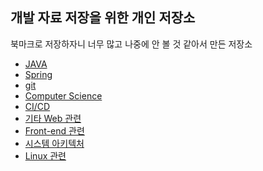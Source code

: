 ## 개발 자료 저장을 위한 개인 저장소
북마크로 저장하자니 너무 많고 나중에 안 볼 것 같아서 만든 저장소

- [JAVA][JAVA]
- [Spring][SPRING]
- [git][GIT]
- [Computer Science][CS]
- [CI/CD][CICD]
- [기타 Web 관련][WEB]
- [Front-end 관련][FRONT]
- [시스템 아키텍처][ARCH]
- [Linux 관련][LINUX]

[JAVA]: https://github.com/chanhyeong/dev-document-storage/blob/master/JAVA.md
[CICD]: https://github.com/chanhyeong/dev-document-storage/blob/master/CICD.md
[SPRING]: https://github.com/chanhyeong/dev-document-storage/blob/master/SPRING.md
[GIT]: https://github.com/chanhyeong/dev-document-storage/blob/master/GIT.md
[CS]: https://github.com/chanhyeong/dev-document-storage/blob/master/CS.md
[WEB]: https://github.com/chanhyeong/dev-document-storage/blob/master/WEB.md
[ARCH]: https://github.com/chanhyeong/dev-document-storage/blob/master/ARCH.md
[FRONT]: https://github.com/chanhyeong/dev-document-storage/blob/master/WEB-FRONT.md
[LINUX]: https://github.com/chanhyeong/dev-document-storage/blob/master/LINUX.md